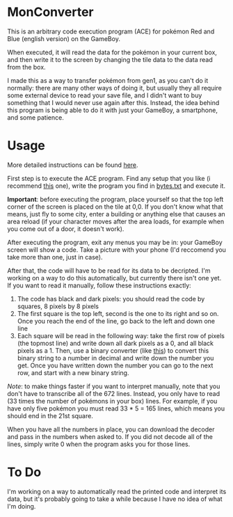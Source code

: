 # MonConverter
This is an arbitrary code execution program (ACE) for pokémon Red and Blue (english version) on the GameBoy.

When executed, it will read the data for the pokémon in your current box, and then write it to the screen by changing the tile data to the data read from the box.

I made this as a way to transfer pokémon from gen1, as you can't do it normally: there are many other ways of doing it, but usually they all require some external device to read your save file, and I didn't want to buy something that I would never use again after this. Instead, the idea behind this program is being able to do it with just your GameBoy, a smartphone, and some patience.

# Usage
More detailed instructions can be found [here](https://docs.google.com/document/d/1CY9rRGymB8hse_mWoYx-IilI3dXrkb2gseOIo8w0cNw/edit?usp=sharing).

First step is to execute the ACE program. Find any setup that you like (i recommend [this](https://www.youtube.com/watch?v=D3EvpRHL_vk) one), write the program you find in [bytes.txt](https://github.com/AlphaL64/MonConverter/blob/5ed0c0b22e648eba1aa8d2f67ae78708a9217d9d/payload/bytes.txt) and execute it.

**Important**: before executing the program, place yourself so that the top left corner of the screen is placed on the tile at 0,0. If you don't know what that means, just fly to some city, enter a building or anything else that causes an area reload (if your character moves after the area loads, for example when you come out of a door, it doesn't work).

After executing the program, exit any menus you may be in: your GameBoy screen will show a code. Take a picture with your phone (I'd reccomend you take more than one, just in case).

After that, the code will have to be read for its data to be decripted. I'm working on a way to do this automatically, but currently there isn't one yet. If you want to read it manually, follow these instructions exactly:
1) The code has black and dark pixels: you should read the code by squares, 8 pixels by 8 pixels
2) The first square is the top left, second is the one to its right and so on. Once you reach the end of the line, go back to the left and down one line
3) Each square will be read in the following way: take the first row of pixels (the topmost line) and write down all dark pixels as a 0, and all black pixels as a 1. Then, use a binary converter (like [this](https://www.mathsisfun.com/binary-decimal-hexadecimal-converter.html)) to convert this binary string to a number in decimal and write down the number you get. Once you have written down the number you can go to the next row, and start with a new binary string.

_Note_: to make things faster if you want to interpret manually, note that you don't have to transcribe all of the 672 lines. Instead, you only have to read (33 times the number of pokémons in your box) lines. For example, if you have only five pokémon you must read 33 * 5 = 165 lines, which means you should end in the 21st square.

When you have all the numbers in place, you can download the decoder and pass in the numbers when asked to. If you did not decode all of the lines, simply write 0 when the program asks you for those lines.



# To Do
I'm working on a way to automatically read the printed code and interpret its data, but it's probably going to take a while because I have no idea of what I'm doing.
